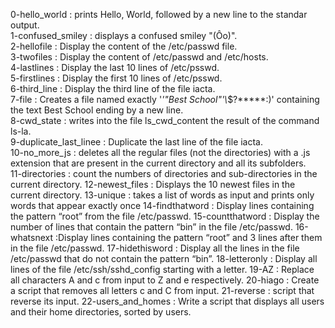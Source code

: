0-hello_world : prints Hello, World, followed by a new line to the standar output.\
1-confused_smiley : displays a confused smiley "(Ôo)".\
2-hellofile : Display the content of the /etc/passwd file.\
3-twofiles : Display the content of /etc/passwd and /etc/hosts.\
4-lastlines : Display the last 10 lines of /etc/psswd.\
5-firstlines : Display the first 10 lines of /etc/psswd.\
6-third_line : Display the third line of the file iacta.\
7-file : Creates a file named exactly '*\'\"Best School\"\'\\*$\?\*\*\*\*\*:)' containing the text Best School ending by a new line.\
8-cwd_state : writes into the file ls_cwd_content the result of the command ls-la.\
9-duplicate_last_linee : Duplicate the last line of the file iacta.\
10-no_more_js : deletes all the regular files (not the directories) with a .js extension that are present in the current directory and all its subfolders.\
11-directories : count the numbers of directories and sub-directories in the current directory.
12-newest_files : Displays the 10 newest files in the current directory.
13-unique : takes a list of words as input and prints only words that appear exactly once
14-findthatword : Display lines containing the pattern “root” from the file /etc/passwd.
15-countthatword : Display the number of lines that contain the pattern “bin” in the file /etc/passwd.
16-whatsnext :Display lines containing the pattern “root” and 3 lines after them in the file /etc/passwd.
17-hidethisword : Display all the lines in the file /etc/passwd that do not contain the pattern “bin”.
18-letteronly : Display all lines of the file /etc/ssh/sshd_config starting with a letter.
19-AZ : Replace all characters A and c from input to Z and e respectively.
20-hiago : Create a script that removes all letters c and C from input.
21-reverse : script that reverse its input.
22-users_and_homes : Write a script that displays all users and their home directories, sorted by users.
